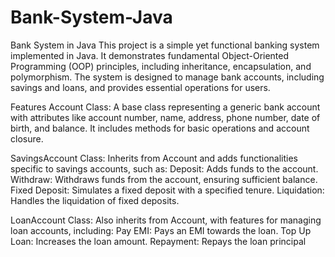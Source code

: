 # Bank-System-Java
Bank System in Java This project is a simple yet functional banking system implemented in Java. It demonstrates fundamental Object-Oriented Programming (OOP) principles, including inheritance, encapsulation, and polymorphism. The system is designed to manage bank accounts, including savings and loans, and provides essential operations for users.

Features
Account Class: A base class representing a generic bank account with attributes like account number, name, address, phone number, date of birth, and balance. It includes methods for basic operations and account closure.

SavingsAccount Class: Inherits from Account and adds functionalities specific to savings accounts, such as:
Deposit: Adds funds to the account.
Withdraw: Withdraws funds from the account, ensuring sufficient balance.
Fixed Deposit: Simulates a fixed deposit with a specified tenure.
Liquidation: Handles the liquidation of fixed deposits.

LoanAccount Class: Also inherits from Account, with features for managing loan accounts, including:
Pay EMI: Pays an EMI towards the loan.
Top Up Loan: Increases the loan amount.
Repayment: Repays the loan principal
